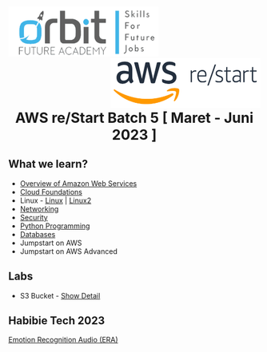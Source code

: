 <!-- Header -->
  <div style="float: left;">
      <img src="images/orbit.jpg" alt="ofa" width="300" height="100">
  </div>

  <div style="float: right;">
      <img src="images/aws-restart.jpg" alt="aws-re/start" width="300" height="100">
  </div>

<!-- End Header -->

<!-- Main -->
  <div style="clear: both;">  
  <div style="text-align: center; font-weight: bold;">
    <h1>AWS re/Start Batch 5 [ Maret - Juni 2023 ]</h1>
  </div>

  ## What we learn?
  - [Overview of Amazon Web Services](https://docs.aws.amazon.com/whitepapers/latest/aws-overview/introduction.html)
  - [Cloud Foundations](https://aws.amazon.com/solutions/cloud-foundations/)
  - Linux - [Linux](https://aws.amazon.com/mp/linux/) | [Linux2](https://aws.amazon.com/amazon-linux-2/)
  - [Networking](https://aws.amazon.com/products/networking/)
  - [Security](https://aws.amazon.com/security/)
  - [Python Programming](https://aws.amazon.com/what-is/python/)
  - [Databases](https://docs.aws.amazon.com/whitepapers/latest/aws-overview/database.html)
  - Jumpstart on AWS
  - Jumpstart on AWS Advanced

  ## Labs
  - S3 Bucket - [Show Detail](http://maulanakavaldo-wstatic.s3-website-ap-southeast-1.amazonaws.com/)

  ## Habibie Tech 2023
  [Emotion Recognition Audio (ERA)](https://github.com/maulanakavaldo/Emotion_Recognition)

  <div>
<!-- End Main -->